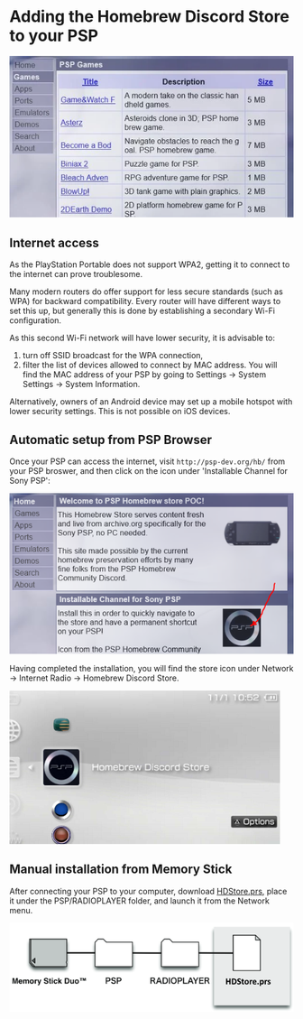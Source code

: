 # Adding the Homebrew Discord Store to your PSP

![Homebrew Discord Store](hdstore-img/hdstore_front.png)

## Internet access

As the PlayStation Portable does not support WPA2, getting it to connect to the internet can prove troublesome.

Many modern routers do offer support for less secure standards (such as WPA) for backward compatibility. Every router will have different ways to set this up, but generally this is done by establishing a secondary Wi-Fi configuration. 

As this second Wi-Fi network will have lower security, it is advisable to:

1. turn off SSID broadcast for the WPA connection,
1. filter the list of devices allowed to connect by MAC address. You will find the MAC address of your PSP by going to Settings -> System Settings -> System Information.

Alternatively, owners of an Android device may set up a mobile hotspot with lower security settings. This is not possible on iOS devices.

## Automatic setup from PSP Browser

Once your PSP can access the internet, visit `http://psp-dev.org/hb/` from your PSP broswer, and then click on the icon under 'Installable Channel for Sony PSP': 

![Homebrew Discord Store](hdstore-img/browser_install.png)

Having completed the installation, you will find the store icon under Network -> Internet Radio -> Homebrew Discord Store.

![The Store icon](hdstore-img/hdstore_icon.png)

## Manual installation from Memory Stick

After connecting your PSP to your computer, download [HDStore.prs](https://archive.org/download/pic_0001/HDStore.prs), place it under the PSP/RADIOPLAYER folder, and launch it from the Network menu.

![Save path for the HDStore channel](hdstore-img/hdstore_save_path.png)
